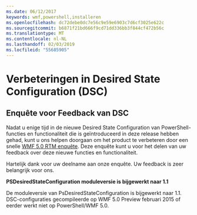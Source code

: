 ```yaml
---
ms.date: 06/12/2017
keywords: wmf,powershell,installeren
ms.openlocfilehash: dc72debe0dc7e56c9e59e6903c7d6cf3025e622c
ms.sourcegitcommit: b6871f21bd666f9cd71dd336bb3f844cf472b56c
ms.translationtype: MT
ms.contentlocale: nl-NL
ms.lasthandoff: 02/03/2019
ms.locfileid: "55685905"
---
```

# <a name="improvements-in-desired-state-configuration-dsc"></a>Verbeteringen in Desired State Configuration (DSC)

## <a name="dsc-feedback-survey"></a>Enquête voor Feedback van DSC

Nadat u enige tijd in de nieuwe Desired State Configuration van PowerShell-functies en functionaliteit die is geïntroduceerd in deze release hebben gehad, kunt u ons helpen doorgaan om het product te verbeteren door een snelle [WMF 5.0 RTM enquête](https://www.surveymonkey.com/r/SGLQM5W). Deze enquête kunt u voor het delen van uw feedback over deze nieuwe functies en functionaliteit.

Hartelijk dank voor uw deelname aan onze enquête. Uw feedback is zeer belangrijk voor ons.

**PSDesiredStateConfiguration moduleversie is bijgewerkt naar 1.1**

De moduleversie van PsDesiredStateConfiguration is bijgewerkt naar 1.1. DSC-configuraties gecompileerde op WMF 5.0 Preview februari 2015 of eerder werkt niet op PowerShell/WMF 5.0.
